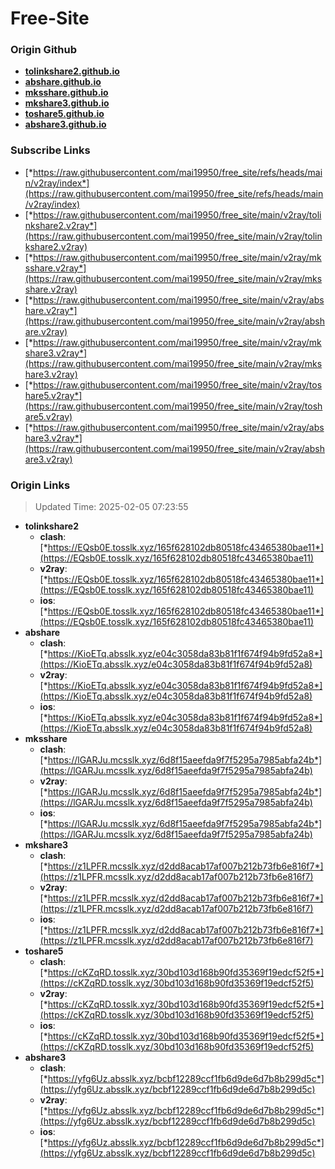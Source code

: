 # Free-Site

### Origin Github

- [**tolinkshare2.github.io**](https://github.com/tolinkshare2/tolinkshare2.github.io)
- [**abshare.github.io**](https://github.com/abshare/abshare.github.io)
- [**mksshare.github.io**](https://github.com/mksshare/mksshare.github.io)
- [**mkshare3.github.io**](https://github.com/mkshare3/mkshare3.github.io)
- [**toshare5.github.io**](https://github.com/toshare5/toshare5.github.io)
- [**abshare3.github.io**](https://github.com/abshare3/abshare3.github.io)

### Subscribe Links

- [*https://raw.githubusercontent.com/mai19950/free_site/refs/heads/main/v2ray/index*](https://raw.githubusercontent.com/mai19950/free_site/refs/heads/main/v2ray/index)
- [*https://raw.githubusercontent.com/mai19950/free_site/main/v2ray/tolinkshare2.v2ray*](https://raw.githubusercontent.com/mai19950/free_site/main/v2ray/tolinkshare2.v2ray)
- [*https://raw.githubusercontent.com/mai19950/free_site/main/v2ray/mksshare.v2ray*](https://raw.githubusercontent.com/mai19950/free_site/main/v2ray/mksshare.v2ray)
- [*https://raw.githubusercontent.com/mai19950/free_site/main/v2ray/abshare.v2ray*](https://raw.githubusercontent.com/mai19950/free_site/main/v2ray/abshare.v2ray)
- [*https://raw.githubusercontent.com/mai19950/free_site/main/v2ray/mkshare3.v2ray*](https://raw.githubusercontent.com/mai19950/free_site/main/v2ray/mkshare3.v2ray)
- [*https://raw.githubusercontent.com/mai19950/free_site/main/v2ray/toshare5.v2ray*](https://raw.githubusercontent.com/mai19950/free_site/main/v2ray/toshare5.v2ray)
- [*https://raw.githubusercontent.com/mai19950/free_site/main/v2ray/abshare3.v2ray*](https://raw.githubusercontent.com/mai19950/free_site/main/v2ray/abshare3.v2ray)

### Origin Links

> Updated Time: 2025-02-05 07:23:55

- **tolinkshare2**
  - **clash**: [*https://EQsb0E.tosslk.xyz/165f628102db80518fc43465380bae11*](https://EQsb0E.tosslk.xyz/165f628102db80518fc43465380bae11)
  - **v2ray**: [*https://EQsb0E.tosslk.xyz/165f628102db80518fc43465380bae11*](https://EQsb0E.tosslk.xyz/165f628102db80518fc43465380bae11)
  - **ios**: [*https://EQsb0E.tosslk.xyz/165f628102db80518fc43465380bae11*](https://EQsb0E.tosslk.xyz/165f628102db80518fc43465380bae11)
- **abshare**
  - **clash**: [*https://KioETq.absslk.xyz/e04c3058da83b81f1f674f94b9fd52a8*](https://KioETq.absslk.xyz/e04c3058da83b81f1f674f94b9fd52a8)
  - **v2ray**: [*https://KioETq.absslk.xyz/e04c3058da83b81f1f674f94b9fd52a8*](https://KioETq.absslk.xyz/e04c3058da83b81f1f674f94b9fd52a8)
  - **ios**: [*https://KioETq.absslk.xyz/e04c3058da83b81f1f674f94b9fd52a8*](https://KioETq.absslk.xyz/e04c3058da83b81f1f674f94b9fd52a8)
- **mksshare**
  - **clash**: [*https://lGARJu.mcsslk.xyz/6d8f15aeefda9f7f5295a7985abfa24b*](https://lGARJu.mcsslk.xyz/6d8f15aeefda9f7f5295a7985abfa24b)
  - **v2ray**: [*https://lGARJu.mcsslk.xyz/6d8f15aeefda9f7f5295a7985abfa24b*](https://lGARJu.mcsslk.xyz/6d8f15aeefda9f7f5295a7985abfa24b)
  - **ios**: [*https://lGARJu.mcsslk.xyz/6d8f15aeefda9f7f5295a7985abfa24b*](https://lGARJu.mcsslk.xyz/6d8f15aeefda9f7f5295a7985abfa24b)
- **mkshare3**
  - **clash**: [*https://z1LPFR.mcsslk.xyz/d2dd8acab17af007b212b73fb6e816f7*](https://z1LPFR.mcsslk.xyz/d2dd8acab17af007b212b73fb6e816f7)
  - **v2ray**: [*https://z1LPFR.mcsslk.xyz/d2dd8acab17af007b212b73fb6e816f7*](https://z1LPFR.mcsslk.xyz/d2dd8acab17af007b212b73fb6e816f7)
  - **ios**: [*https://z1LPFR.mcsslk.xyz/d2dd8acab17af007b212b73fb6e816f7*](https://z1LPFR.mcsslk.xyz/d2dd8acab17af007b212b73fb6e816f7)
- **toshare5**
  - **clash**: [*https://cKZqRD.tosslk.xyz/30bd103d168b90fd35369f19edcf52f5*](https://cKZqRD.tosslk.xyz/30bd103d168b90fd35369f19edcf52f5)
  - **v2ray**: [*https://cKZqRD.tosslk.xyz/30bd103d168b90fd35369f19edcf52f5*](https://cKZqRD.tosslk.xyz/30bd103d168b90fd35369f19edcf52f5)
  - **ios**: [*https://cKZqRD.tosslk.xyz/30bd103d168b90fd35369f19edcf52f5*](https://cKZqRD.tosslk.xyz/30bd103d168b90fd35369f19edcf52f5)
- **abshare3**
  - **clash**: [*https://yfg6Uz.absslk.xyz/bcbf12289ccf1fb6d9de6d7b8b299d5c*](https://yfg6Uz.absslk.xyz/bcbf12289ccf1fb6d9de6d7b8b299d5c)
  - **v2ray**: [*https://yfg6Uz.absslk.xyz/bcbf12289ccf1fb6d9de6d7b8b299d5c*](https://yfg6Uz.absslk.xyz/bcbf12289ccf1fb6d9de6d7b8b299d5c)
  - **ios**: [*https://yfg6Uz.absslk.xyz/bcbf12289ccf1fb6d9de6d7b8b299d5c*](https://yfg6Uz.absslk.xyz/bcbf12289ccf1fb6d9de6d7b8b299d5c)
